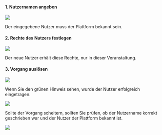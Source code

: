 
#### 1. Nutzernamen angeben

![](addUserA.png)

Der eingegebene Nutzer muss der Plattform bekannt sein.

#### 2. Rechte des Nutzers festlegen

![](addUserB.png)

Der neue Nutzer erhält diese Rechte, nur in dieser Veranstaltung.

#### 3. Vorgang auslösen

![](addUserC.png)

Wenn Sie den grünen Hinweis sehen, wurde der Nutzer erfolgreich eingetragen.

![](addUserE.png)

Sollte der Vorgang scheitern, sollten Sie prüfen, ob der Nutzername korrekt geschrieben war und der Nutzer der Plattform bekannt ist.

![](addUserD.png)

